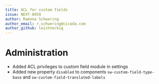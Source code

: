 ```yaml
---
title: ACL for custom fields
issue: NEXT-8959
author: Ramona Schwering    
author_email: r.schwering@cicada.com
author_github: leichteckig
---
```

# Administration
* Added ACL privileges to custom field module in settings
* Added new property `disabled` to components `sw-custom-field-type-base` and `sw-custom-field-translated-labels`
